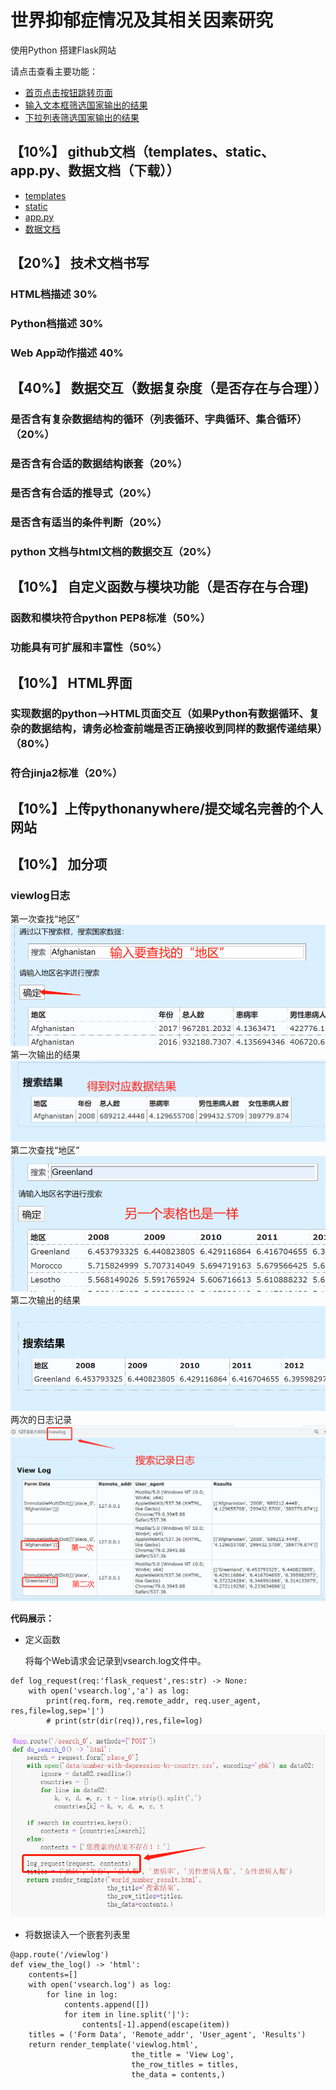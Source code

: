 # 世界抑郁症情况及其相关因素研究

使用Python 搭建Flask网站

请点击查看主要功能：
- [首页点击按钮跳转页面](https://github.com/uweier/python_pj/blob/master/image/shouye.png)
- [输入文本框筛选国家](https://github.com/uweier/python_pj/blob/master/image/number.png)[输出的结果](https://github.com/uweier/python_pj/blob/master/image/number_result.png)
- [下拉列表筛选国家](https://github.com/uweier/python_pj/blob/master/image/gongzuo.png)[输出的结果](https://github.com/uweier/python_pj/blob/master/image/gongzuo_result.png)
## 【10%】 github文档（templates、static、app.py、数据文档（下载））
- [templates]()
- [static]()
- [app.py]()
- [数据文档]()

## 【20%】 技术文档书写
### HTML档描述 30%

### Python档描述 30%

### Web App动作描述 40%

## 【40%】 数据交互（数据复杂度（是否存在与合理））

### 是否含有复杂数据结构的循环（列表循环、字典循环、集合循环） （20%）

### 是否含有合适的数据结构嵌套（20%）

### 是否含有合适的推导式（20%）

### 是否含有适当的条件判断（20%）

### python 文档与html文档的数据交互（20%）


## 【10%】 自定义函数与模块功能（是否存在与合理)

### 函数和模块符合python PEP8标准（50%）

### 功能具有可扩展和丰富性（50%）

## 【10%】 HTML界面

### 实现数据的python——>HTML页面交互（如果Python有数据循环、复杂的数据结构，请务必检查前端是否正确接收到同样的数据传递结果）（80%）

### 符合jinja2标准（20%）

## 【10%】上传pythonanywhere/提交域名完善的个人网站

## 【10%】 加分项
### viewlog日志
第一次查找“地区”
![第一次输入“地区”](https://github.com/uweier/python_pj/blob/master/image/viewlog1.png)
第一次输出的结果
![第一次输出的结果](https://github.com/uweier/python_pj/blob/master/image/viewlog2.png)
第二次查找“地区”
![第二次输入“地区”](https://github.com/uweier/python_pj/blob/master/image/viewlog3.png)
第二次输出的结果
![第二次输出的结果](https://github.com/uweier/python_pj/blob/master/image/viewlog4.png)
两次的日志记录
![两次日志记录](https://github.com/uweier/python_pj/blob/master/image/viewlog5.png)

<b>代码展示：</b>
- 定义函数
  
  将每个Web请求会记录到vsearch.log文件中。
```
def log_request(req:'flask_request',res:str) -> None:
    with open('vsearch.log','a') as log:
        print(req.form, req.remote_addr, req.user_agent, res,file=log,sep='|')
        # print(str(dir(req)),res,file=log)
```
![函数的使用](https://github.com/uweier/python_pj/blob/master/image/viewlog6.png)


- 将数据读入一个嵌套列表里
```
@app.route('/viewlog')
def view_the_log() -> 'html':
    contents=[]
    with open('vsearch.log') as log:
        for line in log:
            contents.append([])
            for item in line.split('|'):
                contents[-1].append(escape(item))
    titles = ('Form Data', 'Remote_addr', 'User_agent', 'Results')
    return render_template('viewlog.html',
                           the_title = 'View Log',
                           the_row_titles = titles,
                           the_data = contents,)
```
